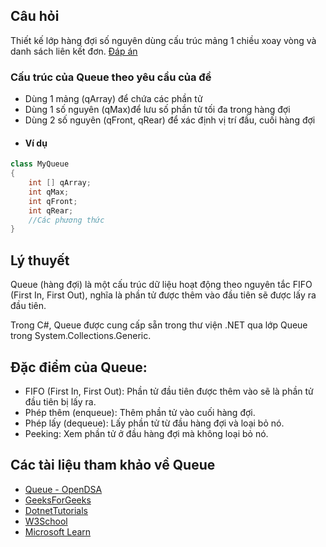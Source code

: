 ## **Câu hỏi**
Thiết kế lớp hàng đợi số nguyên dùng cấu trúc mảng 1 chiều xoay vòng và danh sách liên kết đơn.
[Đáp án](https://github.com/k1enn/DSA/tree/main/Quiz/Queue/Answer)
### **Cấu trúc của Queue theo yêu cầu của đề**
- Dùng 1 mảng (qArray) để chứa các phần tử
- Dùng 1 số nguyên (qMax)để lưu số phần tử tối đa trong hàng đợi
- Dùng 2 số nguyên (qFront, qRear) để xác định vị trí đầu, cuối hàng đợi
- #### Ví dụ
```cs
class MyQueue
{
	int [] qArray;
	int qMax;
	int qFront;
	int qRear;
	//Các phương thức
}
```
## **Lý thuyết**
Queue (hàng đợi) là một cấu trúc dữ liệu hoạt động theo nguyên tắc FIFO (First In, First Out), nghĩa là phần tử được thêm vào đầu tiên sẽ được lấy ra đầu tiên.

Trong C#, Queue được cung cấp sẵn trong thư viện .NET qua lớp Queue<T> trong System.Collections.Generic.

## **Đặc điểm của Queue**:
- FIFO (First In, First Out): Phần tử đầu tiên được thêm vào sẽ là phần tử đầu tiên bị lấy ra.
- Phép thêm (enqueue): Thêm phần tử vào cuối hàng đợi.
- Phép lấy (dequeue): Lấy phần tử từ đầu hàng đợi và loại bỏ nó.
- Peeking: Xem phần tử ở đầu hàng đợi mà không loại bỏ nó.
## **Các tài liệu tham khảo về Queue**
- [Queue - OpenDSA](https://opendsa-server.cs.vt.edu/ODSA/StandaloneModules/20231208145515/html/Queue.html)
- [GeeksForGeeks](https://www.geeksforgeeks.org/queue-data-structure/)
- [DotnetTutorials](https://dotnettutorials.net/lesson/queue-collection-class-csharp/)
- [W3School](https://www.w3schools.com/dsa/dsa_data_queues.php)
- [Microsoft Learn](https://learn.microsoft.com/en-us/dotnet/api/system.collections.generic.queue-1?view=net-8.0)
